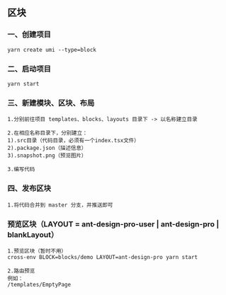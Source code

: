 ## 区块
### 一、创建项目
```
yarn create umi --type=block
```

### 二、启动项目
```
yarn start
```

### 三、新建模块、区块、布局
```
1.分别前往项目 templates、blocks、layouts 目录下 -> 以名称建立目录

2.在相应名称目录下，分别建立：
1).src目录（代码目录，必须有一个index.tsx文件）
2).package.json（描述信息）
3).snapshot.png（预览图片）

3.编写代码
```

### 四、发布区块
```
1.将代码合并到 master 分支，并推送即可
```

### 预览区块（LAYOUT = ant-design-pro-user | ant-design-pro | blankLayout）
```
1.预览区块（暂时不用）
cross-env BLOCK=blocks/demo LAYOUT=ant-design-pro yarn start

2.路由预览
例如：
/templates/EmptyPage
```


